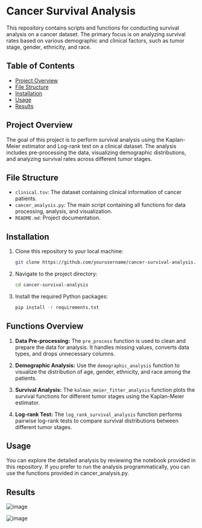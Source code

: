 # Cancer Survival Analysis

This repository contains scripts and functions for conducting survival analysis on a cancer dataset. The primary focus is on analyzing survival rates based on various demographic and clinical factors, such as tumor stage, gender, ethnicity, and race.

## Table of Contents

- [Project Overview](#project-overview)
- [File Structure](#file-structure)
- [Installation](#installation)
- [Usage](#usage)
- [Results](#results)


## Project Overview

The goal of this project is to perform survival analysis using the Kaplan-Meier estimator and Log-rank test on a clinical dataset. The analysis includes pre-processing the data, visualizing demographic distributions, and analyzing survival rates across different tumor stages.

## File Structure

- `clinical.tsv`: The dataset containing clinical information of cancer patients.
- `cancer_analysis.py`: The main script containing all functions for data processing, analysis, and visualization.
- `README.md`: Project documentation.

## Installation

1. Clone this repository to your local machine:
    ```bash
    git clone https://github.com/yourusername/cancer-survival-analysis.git
    ```

2. Navigate to the project directory:
    ```bash
    cd cancer-survival-analysis
    ```

3. Install the required Python packages:
    ```bash
    pip install -r requirements.txt
    ```

## Functions Overview

1. **Data Pre-processing:**
   The `pre_process` function is used to clean and prepare the data for analysis. It handles missing values, converts data types, and drops unnecessary columns.

2. **Demographic Analysis:**
   Use the `demographic_analysis` function to visualize the distribution of age, gender, ethnicity, and race among the patients.

3. **Survival Analysis:**
   The `kalman_meier_fitter_analysis` function plots the survival functions for different tumor stages using the Kaplan-Meier estimator.

4. **Log-rank Test:**
   The `log_rank_survival_analysis` function performs pairwise log-rank tests to compare survival distributions between different tumor stages.
## Usage
You can explore the detailed analysis by reviewing the notebook provided in this repository. 
If you prefer to run the analysis programmatically, you can use the functions provided in cancer_analysis.py.

## Results

![image](https://github.com/user-attachments/assets/2c98b259-f6cd-49f0-a510-831601987a03)

![image](https://github.com/user-attachments/assets/5b6c8d24-3e49-4435-9ae7-7b1e76d3070e)


